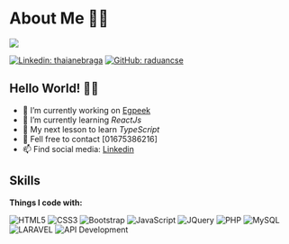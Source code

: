 # About Me 👨‍💻

![](https://img.shields.io/badge/lifeMoto-Explorer-brightgreen)
<!-- ![](https://img.shields.io/badge/Job-Looking-_.svg) -->

[![Linkedin: thaianebraga](https://img.shields.io/badge/-raduancse?style=flat-square&logo=Linkedin&logoColor=white&link=https:www.linkedin.com/in/raduan-islam/)](https://www.linkedin.com/in/raduan-islam/)
[![GitHub: raduancse](https://img.shields.io/github/followers/sujon-ahmed?label=follow&style=social)](https://github.com/raduancse)

## Hello World! 🙋‍♂️


- 🔭 I’m currently working on <a href="https://app.egpeek.com/">Egpeek</a>
- 🌱 I’m currently learning *ReactJs*
- 🤔 My next lesson to learn *TypeScript*
- 💬 Fell free to contact [01675386216]
- 📫 Find social media: [Linkedin](https://www.linkedin.com/in/raduan-islam/)


## Skills

**Things I code with:**

![HTML5](https://img.shields.io/badge/HTML5-E34F26?style=for-the-badge&logo=html5&logoColor=white)
![CSS3](https://img.shields.io/badge/CSS3-1572B6?style=for-the-badge&logo=css3&logoColor=white)
![Bootstrap](https://img.shields.io/badge/Bootstrap-563D7C?style=for-the-badge&logo=bootstrap&logoColor=white)
![JavaScript](https://img.shields.io/badge/JavaScript-F7DF1E?style=for-the-badge&logo=javascript&logoColor=black)
![JQuery](https://img.shields.io/badge/jQuery-0769AD?style=for-the-badge&logo=jquery&logoColor=white)
![PHP](https://img.shields.io/badge/PHP-777BB4?style=for-the-badge&logo=php&logoColor=white)
![MySQL](https://img.shields.io/badge/MySQL-00000F?style=for-the-badge&logo=mysql&logoColor=white)
![LARAVEL](https://img.shields.io/badge/LARAVEL-F05340?style=for-the-badge&logo=laravel&logoColor=white)
![API Development](https://img.shields.io/badge/API-Development-E05340?style=for-the-badge&logo=API&logoColor=white)



<br>

<!-- **Tools I love:**

![Git](https://img.shields.io/badge/git%20-%23F05033.svg?&style=for-the-badge&logo=git&logoColor=white)
![vs-code](https://img.shields.io/badge/-VS%20Code-007ACC?style=for-the-badge&logo=visual-studio-code)
![Github](https://img.shields.io/badge/GitHub-100000?style=for-the-badge&logo=github&logoColor=white) -->

<!-- <br>
<br> -->

<!-- # Github Statistics

![Visitor](https://komarev.com/ghpvc/?username=sujon-ahmedz&color=blueviolet&style=flat-square) 
[![Open Source Love](https://badges.frapsoft.com/os/v1/open-source.svg?v=103)](https://github.com/sujon-ahmed)
![made-with-Markdown](https://img.shields.io/badge/Made%20with-Markdown-1f425f.svg?style=flat-square)
![Maintenance](https://img.shields.io/badge/Maintained%3F-yes-green.svg?style=flat-square&color=brightgreen)
![Last-commit](https://img.shields.io/github/last-commit/sujon-ahmed/sujon-ahmed?style=flat-square&color=blueviolet)

![Md. Raduan Islam GitHub stats](https://github-readme-stats.vercel.app/api?username=raduancse&show_icons=true&theme=dracula)
![Most used language](https://github-readme-stats.vercel.app/api/top-langs/?username=raduancse&theme=dracula) -->


